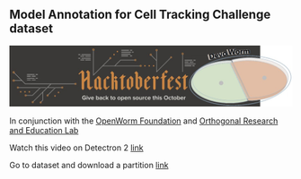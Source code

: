 ## Model Annotation for Cell Tracking Challenge dataset

![](https://github.com/DevoLearn/Model-Annotation/blob/main/Media/E_RsexVXMAQESDN.jpg)

In conjunction with the [OpenWorm Foundation](https://openworm.org/) and [Orthogonal Research and Education Lab](https://orthogonal-research.weebly.com/)   

Watch this video on Detectron 2 [link](https://www.youtube.com/watch?v=cEgF0YknpZw&t=593s)

Go to dataset and download a partition [link](---)



